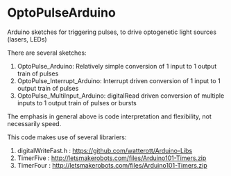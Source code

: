 # OptoPulseArduino
Arduino sketches for triggering pulses, to drive optogenetic light sources (lasers, LEDs)


There are several sketches:
1. OptoPulse_Arduino: Relatively simple conversion of 1 input to 1 output train of pulses
2. OptoPulse_Interrupt_Arduino: Interrupt driven conversion of 1 input to 1 output train of pulses
3. OptoPulse_MultiInput_Arduino: digitalRead driven conversion of multiple inputs to 1 output train of pulses or bursts


The emphasis in general above is code interpretation and flexibility, not necessarily speed.


This code makes use of several librariers:
1. digitalWriteFast.h : https://github.com/watterott/Arduino-Libs
2. TimerFive : http://letsmakerobots.com/files/Arduino101-Timers.zip
3. TimerFour : http://letsmakerobots.com/files/Arduino101-Timers.zip
